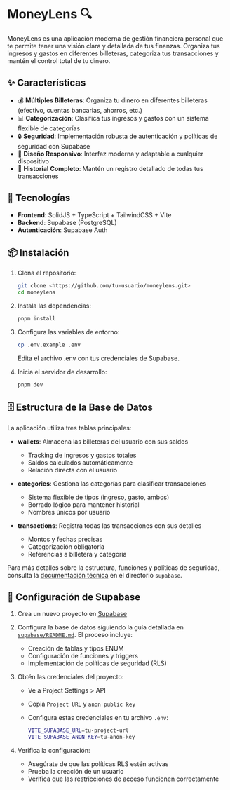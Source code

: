 # MoneyLens 🔍

MoneyLens es una aplicación moderna de gestión financiera personal que te permite tener una visión clara y detallada de tus finanzas. Organiza tus ingresos y gastos en diferentes billeteras, categoriza tus transacciones y mantén el control total de tu dinero.

## ✨ Características

- 💰 **Múltiples Billeteras**: Organiza tu dinero en diferentes billeteras (efectivo, cuentas bancarias, ahorros, etc.)
- 📊 **Categorización**: Clasifica tus ingresos y gastos con un sistema flexible de categorías
- 🔒 **Seguridad**: Implementación robusta de autenticación y políticas de seguridad con Supabase
- 📱 **Diseño Responsivo**: Interfaz moderna y adaptable a cualquier dispositivo
- 🔄 **Historial Completo**: Mantén un registro detallado de todas tus transacciones

## 🚀 Tecnologías

- **Frontend**: SolidJS + TypeScript + TailwindCSS + Vite
- **Backend**: Supabase (PostgreSQL)
- **Autenticación**: Supabase Auth

## 📦 Instalación

1. Clona el repositorio:

   ```bash
   git clone <https://github.com/tu-usuario/moneylens.git>
   cd moneylens
   ```

2. Instala las dependencias:

   ```bash
   pnpm install
   ```

3. Configura las variables de entorno:

   ```bash
   cp .env.example .env
   ```

   Edita el archivo .env con tus credenciales de Supabase.

4. Inicia el servidor de desarrollo:

   ```bash
   pnpm dev
   ```

## 🗄️ Estructura de la Base de Datos

La aplicación utiliza tres tablas principales:

- **wallets**: Almacena las billeteras del usuario con sus saldos
  - Tracking de ingresos y gastos totales
  - Saldos calculados automáticamente
  - Relación directa con el usuario

- **categories**: Gestiona las categorías para clasificar transacciones
  - Sistema flexible de tipos (ingreso, gasto, ambos)
  - Borrado lógico para mantener historial
  - Nombres únicos por usuario

- **transactions**: Registra todas las transacciones con sus detalles
  - Montos y fechas precisas
  - Categorización obligatoria
  - Referencias a billetera y categoría

Para más detalles sobre la estructura, funciones y políticas de seguridad, consulta la [documentación técnica](./supabase/README.md) en el directorio `supabase`.

## 🔑 Configuración de Supabase

1. Crea un nuevo proyecto en [Supabase](https://supabase.com)

2. Configura la base de datos siguiendo la guía detallada en [`supabase/README.md`](./supabase/README.md). El proceso incluye:
   - Creación de tablas y tipos ENUM
   - Configuración de funciones y triggers
   - Implementación de políticas de seguridad (RLS)

3. Obtén las credenciales del proyecto:
   - Ve a Project Settings > API
   - Copia `Project URL` y `anon public key`
   - Configura estas credenciales en tu archivo `.env`:

     ```bash
     VITE_SUPABASE_URL=tu-project-url
     VITE_SUPABASE_ANON_KEY=tu-anon-key
     ```

4. Verifica la configuración:
   - Asegúrate de que las políticas RLS estén activas
   - Prueba la creación de un usuario
   - Verifica que las restricciones de acceso funcionen correctamente
